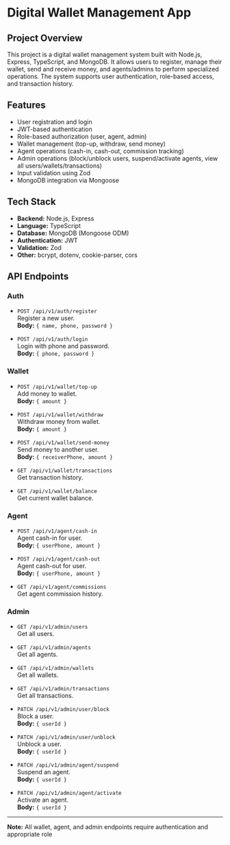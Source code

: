 # Digital Wallet Management App

## Project Overview

This project is a digital wallet management system built with Node.js, Express, TypeScript, and MongoDB. It allows users to register, manage their wallet, send and receive money, and agents/admins to perform specialized operations. The system supports user authentication, role-based access, and transaction history.

## Features

- User registration and login
- JWT-based authentication
- Role-based authorization (user, agent, admin)
- Wallet management (top-up, withdraw, send money)
- Agent operations (cash-in, cash-out, commission tracking)
- Admin operations (block/unblock users, suspend/activate agents, view all users/wallets/transactions)
- Input validation using Zod
- MongoDB integration via Mongoose

## Tech Stack

- **Backend:** Node.js, Express
- **Language:** TypeScript
- **Database:** MongoDB (Mongoose ODM)
- **Authentication:** JWT
- **Validation:** Zod
- **Other:** bcrypt, dotenv, cookie-parser, cors

## API Endpoints

### Auth

- `POST /api/v1/auth/register`  
  Register a new user.  
  **Body:** `{ name, phone, password }`

- `POST /api/v1/auth/login`  
  Login with phone and password.  
  **Body:** `{ phone, password }`

### Wallet

- `POST /api/v1/wallet/top-up`  
  Add money to wallet.  
  **Body:** `{ amount }`

- `POST /api/v1/wallet/withdraw`  
  Withdraw money from wallet.  
  **Body:** `{ amount }`

- `POST /api/v1/wallet/send-money`  
  Send money to another user.  
  **Body:** `{ receiverPhone, amount }`

- `GET /api/v1/wallet/transactions`  
  Get transaction history.

- `GET /api/v1/wallet/balance`  
  Get current wallet balance.

### Agent

- `POST /api/v1/agent/cash-in`  
  Agent cash-in for user.  
  **Body:** `{ userPhone, amount }`

- `POST /api/v1/agent/cash-out`  
  Agent cash-out for user.  
  **Body:** `{ userPhone, amount }`

- `GET /api/v1/agent/commissions`  
  Get agent commission history.

### Admin

- `GET /api/v1/admin/users`  
  Get all users.

- `GET /api/v1/admin/agents`  
  Get all agents.

- `GET /api/v1/admin/wallets`  
  Get all wallets.

- `GET /api/v1/admin/transactions`  
  Get all transactions.

- `PATCH /api/v1/admin/user/block`  
  Block a user.  
  **Body:** `{ userId }`

- `PATCH /api/v1/admin/user/unblock`  
  Unblock a user.  
  **Body:** `{ userId }`

- `PATCH /api/v1/admin/agent/suspend`  
  Suspend an agent.  
  **Body:** `{ userId }`

- `PATCH /api/v1/admin/agent/activate`  
  Activate an agent.  
  **Body:** `{ userId }`

---

**Note:** All wallet, agent, and admin endpoints require authentication and appropriate role
